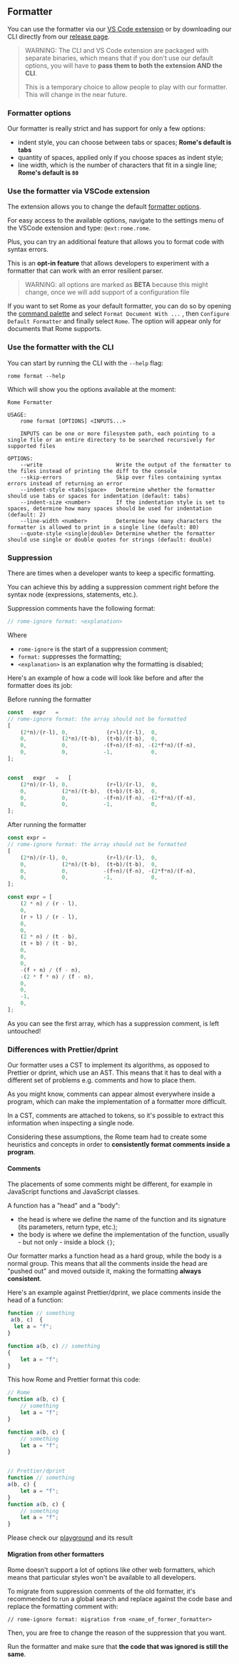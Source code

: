 ## Formatter

You can use the formatter via our [VS Code extension] or by downloading our CLI directly from our [release page].

> WARNING: The CLI and VS Code extension are packaged with separate binaries, which means that if you don't
> use our default options, you will have to **pass them to both the extension AND the CLI**.
>
> This is a temporary choice to allow people to play with our formatter. This will change in the near future.


### Formatter options

Our formatter is really strict and has support for only a few options:

- indent style, you can choose between tabs or spaces; **Rome's default is tabs**
- quantity of spaces, applied only if you choose spaces as indent style;
- line width, which is the number of characters that fit in a single line; **Rome's default is `80`**

### Use the formatter via VSCode extension

The extension allows you to change the default [formatter options](#formatter-options).

For easy access to the available options, navigate to the settings menu of the VSCode extension and type: `@ext:rome.rome`.

Plus, you can try an additional feature that allows you to format code with syntax errors.

This is an **opt-in feature** that allows developers to experiment with a formatter that can work with an error resilient parser.

> WARNING: all options are marked as **BETA** because this might change, once we will add support of a configuration file

If you want to set Rome as your default formatter, you can do so by opening the [command palette]
and select `Format Document With ...` , then `Configure Default Formatter` and finally select `Rome`. The option will
appear only for documents that Rome supports.


### Use the formatter with the CLI

You can start by running the CLI with the `--help` flag:

```shell
rome format --help
```

Which will show you the options available at the moment:

```shell
Rome Formatter

USAGE:
    rome format [OPTIONS] <INPUTS...>

    INPUTS can be one or more filesystem path, each pointing to a single file or an entire directory to be searched recursively for supported files

OPTIONS:
    --write                       Write the output of the formatter to the files instead of printing the diff to the console
    --skip-errors                 Skip over files containing syntax errors instead of returning an error
    --indent-style <tabs|space>   Determine whether the formatter should use tabs or spaces for indentation (default: tabs)
    --indent-size <number>        If the indentation style is set to spaces, determine how many spaces should be used for indentation (default: 2)
    --line-width <number>         Determine how many characters the formatter is allowed to print in a single line (default: 80)
    --quote-style <single|double> Determine whether the formatter should use single or double quotes for strings (default: double)
```

### Suppression

There are times when a developer wants to keep a specific formatting.

You can achieve this by adding a suppression comment right before the syntax node (expressions, statements, etc.).

Suppression comments have the following format:

```js
// rome-ignore format: <explanation>
```

Where
- `rome-ignore` is the start of a suppression comment;
- `format:` suppresses the formatting;
- `<explanation>` is an explanation why the formatting is disabled;

Here's an example of how a code will look like before and after the formatter does its job:

Before running the formatter

```js
const   expr   =
// rome-ignore format: the array should not be formatted
[
    (2*n)/(r-l), 0,            (r+l)/(r-l),  0,
    0,           (2*n)/(t-b),  (t+b)/(t-b),  0,
    0,           0,           -(f+n)/(f-n), -(2*f*n)/(f-n),
    0,           0,           -1,            0,
];


const   expr   =   [
    (2*n)/(r-l), 0,            (r+l)/(r-l),  0,
    0,           (2*n)/(t-b),  (t+b)/(t-b),  0,
    0,           0,           -(f+n)/(f-n), -(2*f*n)/(f-n),
    0,           0,           -1,            0,
];
```

After running the formatter

```js
const expr =
// rome-ignore format: the array should not be formatted
[
    (2*n)/(r-l), 0,            (r+l)/(r-l),  0,
    0,           (2*n)/(t-b),  (t+b)/(t-b),  0,
    0,           0,           -(f+n)/(f-n), -(2*f*n)/(f-n),
    0,           0,           -1,            0,
];

const expr = [
    (2 * n) / (r - l),
    0,
    (r + l) / (r - l),
    0,
    0,
    (2 * n) / (t - b),
    (t + b) / (t - b),
    0,
    0,
    0,
    -(f + n) / (f - n),
    -(2 * f * n) / (f - n),
    0,
    0,
    -1,
    0,
];
```

As you can see the first array, which has a suppression comment, is left untouched!

### Differences with Prettier/dprint

Our formatter uses a CST to implement its algorithms, as opposed to Prettier or dprint, which use an
AST. This means that it has to deal with a different set of problems e.g. comments and how to place them.

As you might know, comments can appear almost everywhere inside a program, which can make the implementation
of a formatter more difficult.

In a CST, comments are attached to tokens, so it's possible to extract this information when inspecting
a single node.

Considering these assumptions, the Rome team had to create some heuristics and concepts in order to
**consistently format comments inside a program**.

#### Comments

The placements of some comments might be different, for example in JavaScript functions and JavaScript classes.

A function has a "head" and a "body":
- the head is where we define the name of the function and its signature (its parameters, return type, etc.);
- the body is where we define the implementation of the function, usually - but not only - inside a block `{}`;

Our formatter marks a function head as a hard group, while the body is a normal group. This means that all
the comments inside the head are "pushed out" and moved outside it, making the formatting **always consistent**.

Here's an example against Prettier/dprint, we place comments inside the head of a function:

```js
function // something
 a(b, c)  {
  let a = "f";
}

function a(b, c) // something
{
    let a = "f";
}
```

This how Rome and Prettier format this code:
```js
// Rome
function a(b, c) {
	// something
	let a = "f";
}

function a(b, c) {
    // something
    let a = "f";
}


// Prettier/dprint
function // something
a(b, c) {
    let a = "f";
}
function a(b, c) {
    // something
    let a = "f";
}
```

Please check our [playground] and its result

#### Migration from other formatters

Rome doesn't support a lot of options like other web formatters, which means that particular styles
won't be available to all developers.

To migrate from suppression comments of the old formatter, it's recommended to run a global search and replace against the code
base and replace the formatting comment with:

```
// rome-ignore format: migration from <name_of_former_formatter>
```

Then, you are free to change the reason of the suppression that you want.

Run the formatter and make sure that **the code that was ignored is still the same**.


[VS Code extension]: https://marketplace.visualstudio.com/items?itemName=rome.rome
[release page]: https://github.com/rome/tools/releases
[playground]: https://play.rome.tools
[command palette]: https://code.visualstudio.com/docs/getstarted/userinterface#_command-palette
